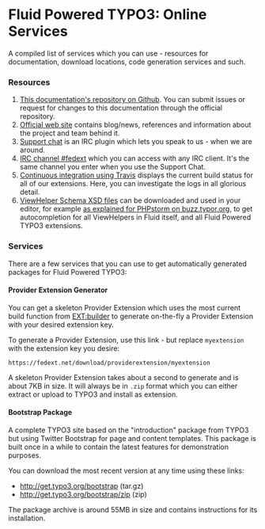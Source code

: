 Fluid Powered TYPO3: Online Services
====================================

A compiled list of services which you can use - resources for documentation, download locations, code generation services and such.

### Resources

1. [This documentation's repository on Github](https://github.com/FluidTYPO3/documentation). You can submit issues or request for
   changes to this documentation through the official repository.
2. [Official web site](https://fedext.net) contains blog/news, references and information about the project and team behind it.
3. [Support chat](https://fedext.net/support-chat.html) is an IRC plugin which lets you speak to us - when we are around.
4. [IRC channel #fedext](http://freenode.net/irc_servers.shtml) which you can access with any IRC client. It's the same channel
   you enter when you use the Support Chat.
5. [Continuous integration using Travis](https://travis-ci.org/FluidTYPO3) displays the current build status for all of our
   extensions. Here, you can investigate the logs in all glorious detail.
6. [ViewHelper Schema XSD files](https://fedext.net/viewhelpers.html) can be downloaded and used in your editor, for example
   [as explained for PHPstorm on buzz.typor.org](http://buzz.typo3.org/teams/extbase/article/howto-autocompletion-for-fluid-in-phpstorm/),
   to get autocompletion for all ViewHelpers in Fluid itself, and all Fluid Powered TYPO3 extensions.

### Services

There are a few services that you can use to get automatically generated packages for Fluid Powered TYPO3:

#### Provider Extension Generator

You can get a skeleton Provider Extension which uses the most current build function from [EXT:builder](https://github.com/FluidTYPO3/builder)
to generate on-the-fly a Provider Extension with your desired extension key.

To generate a Provider Extension, use this link - but replace `myextension` with the extension key you desire:

```
https://fedext.net/download/providerextension/myextension
```

A skeleton Provider Extension takes about a second to generate and is about 7KB in size. It will always be in `.zip` format which
you can either extract or upload to TYPO3 and install as extension.

#### Bootstrap Package

A complete TYPO3 site based on the "introduction" package from TYPO3 but using Twitter Bootstrap for page and content templates.
This package is built once in a while to contain the latest features for demonstration purposes.

You can download the most recent version at any time using these links:

* http://get.typo3.org/bootstrap (tar.gz)
* http://get.typo3.org/bootstrap/zip (zip)

The package archive is around 55MB in size and contains instructions for its installation.
